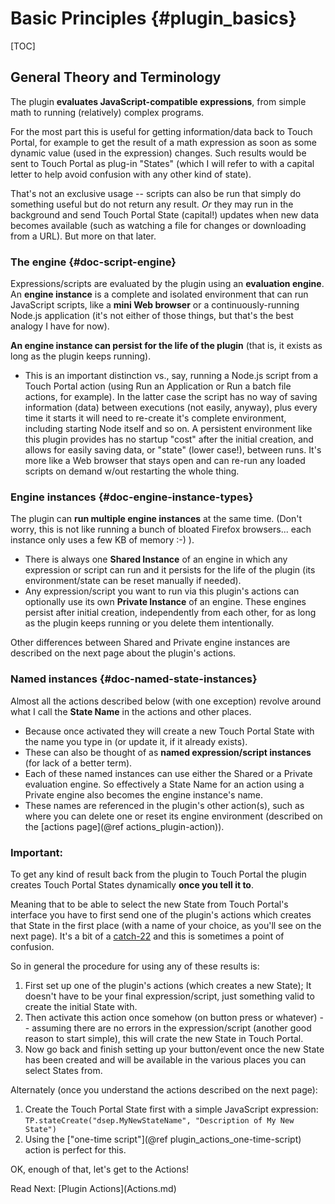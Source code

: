 # Basic Principles {#plugin_basics}

[TOC]

## General Theory and Terminology

The plugin **evaluates JavaScript-compatible expressions**, from simple math to running (relatively) complex programs.

For the most part this is useful for getting information/data back to Touch Portal, for example to get the result of a math expression as soon as some
dynamic value (used in the expression) changes. Such results would be sent to Touch Portal as plug-in "States" (which I will refer to with a capital letter
to help avoid confusion with any other kind of state).

That's not an exclusive usage -- scripts can also be run that simply do something useful but do not return any result. _Or_ they may run
in the background and send Touch Portal State (capital!) updates when new data becomes available (such as watching a file for changes or downloading from a URL).
But more on that later.

### The engine {#doc-script-engine}

Expressions/scripts are evaluated by the plugin using an **evaluation engine**. An **engine instance** is a complete and isolated environment that can run
JavaScript scripts, like a **mini Web browser** or a continuously-running Node.js application
(it's not either of those things, but that's the best analogy I have for now).

**An engine instance can persist for the life of the plugin** (that is, it exists as long as the plugin keeps running).
* This is an important distinction vs., say, running a Node.js script from a Touch Portal action (using Run an Application or Run a batch file actions, for example).
  In the latter case the script has no way of saving information (data) between executions (not easily, anyway), plus every time it starts it will need to re-create
  it's complete environment, including starting Node itself and so on. A persistent environment like this plugin provides has no startup "cost" after the initial
  creation, and allows for easily saving  data, or "state" (lower case!), between runs.
  It's more like a Web browser that stays open and can re-run any loaded scripts on demand w/out restarting the whole thing.

### Engine instances  {#doc-engine-instance-types}

The plugin can **run multiple engine instances** at the same time. (Don't worry, this is not like running a bunch of bloated Firefox browsers...
each instance only uses a few KB of memory :-) ).
* There is always one **Shared Instance** of an engine in which any expression or script can run and it persists for the life of the plugin
  (its environment/state can be reset manually if needed).
* Any expression/script you want to run via this plugin's actions can optionally use its own **Private Instance** of an engine.
  These engines persist after initial creation, independently from each other, for as long as the plugin keeps running or you delete them intentionally.

Other differences between Shared and Private engine instances are described on the next page about the plugin's actions.

### Named instances  {#doc-named-state-instances}

Almost all the actions described below (with one exception) revolve around what I call the **State Name** in the actions and other places.
* Because once activated they will create a new Touch Portal State with the name you type in (or update it, if it already exists).
* These can also be thought of as **named expression/script instances** (for lack of a better term).
* Each of these named instances can use either the Shared or a Private evaluation engine. So effectively a State Name for an action using a Private
  engine also becomes the engine instance's name.
* These names are referenced in the plugin's other action(s), such as where you can delete one or reset its engine environment
  (described on the [actions page](@ref actions_plugin-action)).

### Important:
To get any kind of result back from the plugin to Touch Portal the plugin creates Touch Portal States dynamically **once you tell it to**.

Meaning that to be able to select the new State from Touch Portal's interface you have to first send one of the plugin's actions which creates
that State in the first place (with a name of your choice, as you'll see on the next page). It's a bit of a [catch-22](https://en.wikipedia.org/wiki/Catch-22_(logic))
and this is sometimes a point of confusion.

So in general the procedure for using any of these results is:
1. First set up one of the plugin's actions (which creates a new State); It doesn't have to be your final expression/script,
   just something valid to create the initial State with.
2. Then activate this action once somehow (on button press or whatever) -- assuming there are no errors in the expression/script (another good reason to start simple),
   this will crate the new State in Touch Portal.
3. Now go back and finish setting up your button/event once the new State has been created and will be available in the various places you can select States from.

Alternately (once you understand the actions described on the next page):
1. Create the Touch Portal State first with a simple JavaScript expression: `TP.stateCreate("dsep.MyNewStateName", "Description of My New State")`
2. Using the ["one-time script"](@ref plugin_actions_one-time-script) action is perfect for this.

OK, enough of that, let's get to the Actions!

<span class="next_section_button">
Read Next: [Plugin Actions](Actions.md)
</span>
